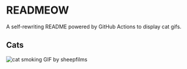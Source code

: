 # READMEOW

A self-rewriting README powered by GitHub Actions to display cat gifs.

## Cats

![cat smoking GIF by sheepfilms](https://media4.giphy.com/media/l0ExdMHUDKteztyfe/200.gif?cid=9acd02davurbtvvrhsw18tkm7nv95ijuro21v9zeeuys280x&ep=v1_gifs_search&rid=200.gif&ct=g)
